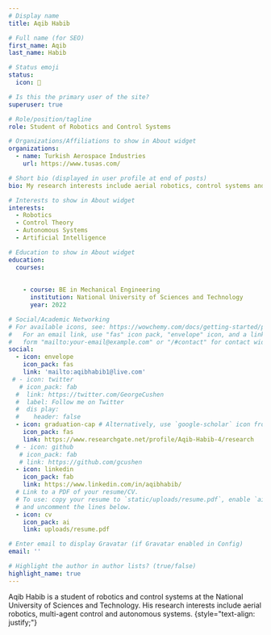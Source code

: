 ```yaml
---
# Display name
title: Aqib Habib

# Full name (for SEO)
first_name: Aqib
last_name: Habib

# Status emoji
status:
  icon: 🤖

# Is this the primary user of the site?
superuser: true

# Role/position/tagline
role: Student of Robotics and Control Systems

# Organizations/Affiliations to show in About widget
organizations:
  - name: Turkish Aerospace Industries
    url: https://www.tusas.com/

# Short bio (displayed in user profile at end of posts)
bio: My research interests include aerial robotics, control systems and artificial intelligence.

# Interests to show in About widget
interests:
  - Robotics
  - Control Theory
  - Autonomous Systems
  - Artificial Intelligence

# Education to show in About widget
education:
  courses:
   
    
    - course: BE in Mechanical Engineering
      institution: National University of Sciences and Technology
      year: 2022

# Social/Academic Networking
# For available icons, see: https://wowchemy.com/docs/getting-started/page-builder/#icons
#   For an email link, use "fas" icon pack, "envelope" icon, and a link in the
#   form "mailto:your-email@example.com" or "/#contact" for contact widget.
social:
  - icon: envelope
    icon_pack: fas
    link: 'mailto:aqibhabib1@live.com'
 # - icon: twitter
   # icon_pack: fab
  #  link: https://twitter.com/GeorgeCushen
  #  label: Follow me on Twitter
  #  dis play:
  #    header: false
  - icon: graduation-cap # Alternatively, use `google-scholar` icon from `ai` icon pack
    icon_pack: fas
    link: https://www.researchgate.net/profile/Aqib-Habib-4/research
  # - icon: github
   # icon_pack: fab
   # link: https://github.com/gcushen
  - icon: linkedin
    icon_pack: fab
    link: https://www.linkedin.com/in/aqibhabib/
  # Link to a PDF of your resume/CV.
  # To use: copy your resume to `static/uploads/resume.pdf`, enable `ai` icons in `params.yaml`,
  # and uncomment the lines below.
  - icon: cv
    icon_pack: ai
    link: uploads/resume.pdf

# Enter email to display Gravatar (if Gravatar enabled in Config)
email: ''

# Highlight the author in author lists? (true/false)
highlight_name: true
---
```


Aqib Habib is a student of robotics and control systems at the National University of Sciences and Technology. His research interests include aerial robotics, multi-agent control and autonomous systems.
{style="text-align: justify;"}
